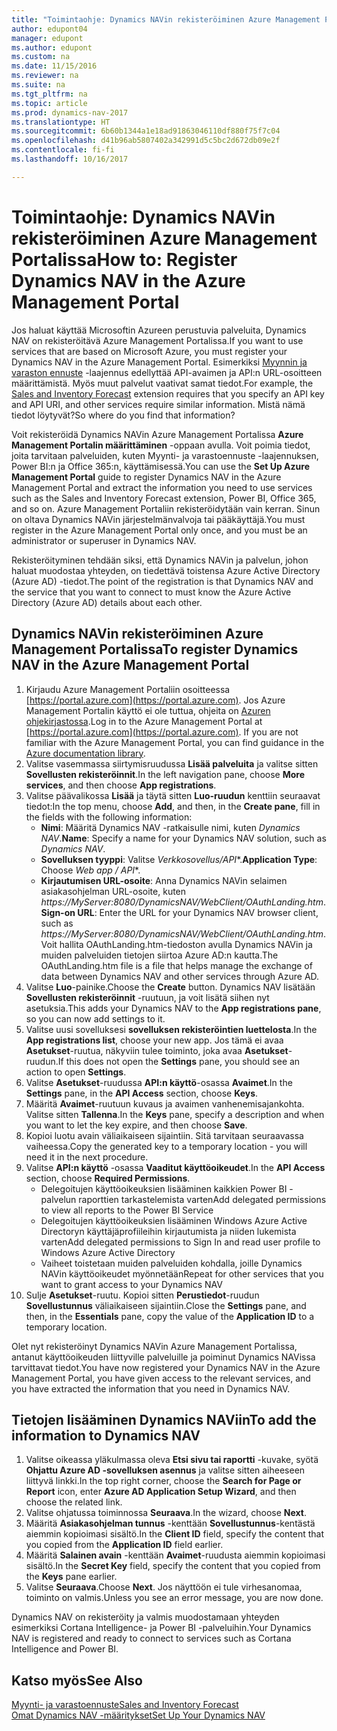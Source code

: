 ```yaml
---
title: "Toimintaohje: Dynamics NAVin rekisteröiminen Azure Management Portalissa"
author: edupont04
manager: edupont
ms.author: edupont
ms.custom: na
ms.date: 11/15/2016
ms.reviewer: na
ms.suite: na
ms.tgt_pltfrm: na
ms.topic: article
ms.prod: dynamics-nav-2017
ms.translationtype: HT
ms.sourcegitcommit: 6b60b1344a1e18ad91863046110df880f75f7c04
ms.openlocfilehash: d41b96ab5807402a342991d5c5bc2d672db09e2f
ms.contentlocale: fi-fi
ms.lasthandoff: 10/16/2017

---
```

# <a name="how-to-register-dynamics-nav-in-the-azure-management-portal"></a><span data-ttu-id="b197a-102">Toimintaohje: Dynamics NAVin rekisteröiminen Azure Management Portalissa</span><span class="sxs-lookup"><span data-stu-id="b197a-102">How to: Register Dynamics NAV in the Azure Management Portal</span></span>
<span data-ttu-id="b197a-103">Jos haluat käyttää Microsoftin Azureen perustuvia palveluita, Dynamics NAV on rekisteröitävä Azure Management Portalissa.</span><span class="sxs-lookup"><span data-stu-id="b197a-103">If you want to use services that are based on Microsoft Azure, you must register your Dynamics NAV in the Azure Management Portal.</span></span> <span data-ttu-id="b197a-104">Esimerkiksi [Myynnin ja varaston ennuste](ui-extensions-sales-forecast.md) -laajennus edellyttää API-avaimen ja API:n URL-osoitteen määrittämistä. Myös muut palvelut vaativat samat tiedot.</span><span class="sxs-lookup"><span data-stu-id="b197a-104">For example, the [Sales and Inventory Forecast](ui-extensions-sales-forecast.md) extension requires that you specify an API key and API URI, and other services require similar information.</span></span> <span data-ttu-id="b197a-105">Mistä nämä tiedot löytyvät?</span><span class="sxs-lookup"><span data-stu-id="b197a-105">So where do you find that information?</span></span>

<span data-ttu-id="b197a-106">Voit rekisteröidä Dynamics NAVin Azure Management Portalissa **Azure Management Portalin määrittäminen** -oppaan avulla. Voit poimia tiedot, joita tarvitaan palveluiden, kuten Myynti- ja varastoennuste -laajennuksen, Power BI:n ja Office 365:n, käyttämisessä.</span><span class="sxs-lookup"><span data-stu-id="b197a-106">You can use the **Set Up Azure Management Portal** guide to register Dynamics NAV in the Azure Management Portal and extract the information you need to use services such as the Sales and Inventory Forecast extension, Power BI, Office 365, and so on.</span></span> <span data-ttu-id="b197a-107">Azure Management Portaliin rekisteröidytään vain kerran. Sinun on oltava Dynamics NAVin järjestelmänvalvoja tai pääkäyttäjä.</span><span class="sxs-lookup"><span data-stu-id="b197a-107">You must register in the Azure Management Portal only once, and you must be an administrator or superuser in Dynamics NAV.</span></span>

<span data-ttu-id="b197a-108">Rekisteröityminen tehdään siksi, että Dynamics NAVin ja palvelun, johon haluat muodostaa yhteyden, on tiedettävä toistensa Azure Active Directory (Azure AD) -tiedot.</span><span class="sxs-lookup"><span data-stu-id="b197a-108">The point of the registration is that Dynamics NAV and the service that you want to connect to must know the Azure Active Directory (Azure AD) details about each other.</span></span>

## <a name="to-register-dynamics-nav-in-the-azure-management-portal"></a><span data-ttu-id="b197a-109">Dynamics NAVin rekisteröiminen Azure Management Portalissa</span><span class="sxs-lookup"><span data-stu-id="b197a-109">To register Dynamics NAV in the Azure Management Portal</span></span>
1. <span data-ttu-id="b197a-110">Kirjaudu Azure Management Portaliin osoitteessa [https://portal.azure.com](https://portal.azure.com). Jos Azure Management Portalin käyttö ei ole tuttua, ohjeita on [Azuren ohjekirjastossa](https://azure.microsoft.com/en-us/documentation/articles).</span><span class="sxs-lookup"><span data-stu-id="b197a-110">Log in to the Azure Management Portal at [https://portal.azure.com](https://portal.azure.com).  If you are not familiar with the Azure Management Portal, you can find guidance in the [Azure documentation library](https://azure.microsoft.com/en-us/documentation/articles).</span></span>
2. <span data-ttu-id="b197a-111">Valitse vasemmassa siirtymisruudussa **Lisää palveluita** ja valitse sitten **Sovellusten rekisteröinnit**.</span><span class="sxs-lookup"><span data-stu-id="b197a-111">In the left navigation pane, choose **More services**, and then choose **App registrations**.</span></span>
3. <span data-ttu-id="b197a-112">Valitse päävalikossa **Lisää** ja täytä sitten **Luo-ruudun** kenttiin seuraavat tiedot:</span><span class="sxs-lookup"><span data-stu-id="b197a-112">In the top menu, choose **Add**, and then, in the **Create pane**, fill in the fields with the following information:</span></span>
    - <span data-ttu-id="b197a-113">**Nimi**: Määritä Dynamics NAV -ratkaisulle nimi, kuten *Dynamics NAV*.</span><span class="sxs-lookup"><span data-stu-id="b197a-113">**Name**: Specify a name for your Dynamics NAV solution, such as *Dynamics NAV*.</span></span>
    - <span data-ttu-id="b197a-114">**Sovelluksen tyyppi**: Valitse **Verkkosovellus*/API**.</span><span class="sxs-lookup"><span data-stu-id="b197a-114">**Application Type**: Choose **Web app* / API**.</span></span>
    - <span data-ttu-id="b197a-115">**Kirjautumisen URL-osoite**: Anna Dynamics NAVin selaimen asiakasohjelman URL-osoite, kuten *https://MyServer:8080/DynamicsNAV/WebClient/OAuthLanding.htm*.</span><span class="sxs-lookup"><span data-stu-id="b197a-115">**Sign-on URL**: Enter the URL for your Dynamics NAV browser client, such as *https://MyServer:8080/DynamicsNAV/WebClient/OAuthLanding.htm*.</span></span>
        <span data-ttu-id="b197a-116">Voit hallita OAuthLanding.htm-tiedoston avulla Dynamics NAVin ja muiden palveluiden tietojen siirtoa Azure AD:n kautta.</span><span class="sxs-lookup"><span data-stu-id="b197a-116">The OAuthLanding.htm file is a file that helps manage the exchange of data between Dynamics NAV and other services through Azure AD.</span></span>
4. <span data-ttu-id="b197a-117">Valitse **Luo**-painike.</span><span class="sxs-lookup"><span data-stu-id="b197a-117">Choose the **Create** button.</span></span>
    <span data-ttu-id="b197a-118">Dynamics NAV lisätään **Sovellusten rekisteröinnit** -ruutuun, ja voit lisätä siihen nyt asetuksia.</span><span class="sxs-lookup"><span data-stu-id="b197a-118">This adds your Dynamics NAV to the **App registrations pane**, so you can now add settings to it.</span></span>
5. <span data-ttu-id="b197a-119">Valitse uusi sovelluksesi **sovelluksen rekisteröintien luettelosta**.</span><span class="sxs-lookup"><span data-stu-id="b197a-119">In the **App registrations list**, choose your new app.</span></span> <span data-ttu-id="b197a-120">Jos tämä ei avaa **Asetukset**-ruutua, näkyviin tulee toiminto, joka avaa **Asetukset**-ruudun.</span><span class="sxs-lookup"><span data-stu-id="b197a-120">If this does not open the **Settings** pane, you should see an action to open **Settings**.</span></span>
6. <span data-ttu-id="b197a-121">Valitse **Asetukset**-ruudussa **API:n käyttö**-osassa **Avaimet**.</span><span class="sxs-lookup"><span data-stu-id="b197a-121">In the **Settings** pane, in the **API Access** section, choose **Keys**.</span></span>
7. <span data-ttu-id="b197a-122">Määritä **Avaimet**-ruutuun kuvaus ja avaimen vanhenemisajankohta. Valitse sitten **Tallenna**.</span><span class="sxs-lookup"><span data-stu-id="b197a-122">In the **Keys** pane, specify a description and when you want to let the key expire, and then choose **Save**.</span></span>
8. <span data-ttu-id="b197a-123">Kopioi luotu avain väliaikaiseen sijaintiin. Sitä tarvitaan seuraavassa vaiheessa.</span><span class="sxs-lookup"><span data-stu-id="b197a-123">Copy the generated key to a temporary location - you will need it in the next procedure.</span></span>
9. <span data-ttu-id="b197a-124">Valitse **API:n käyttö** -osassa **Vaaditut käyttöoikeudet**.</span><span class="sxs-lookup"><span data-stu-id="b197a-124">In the **API Access** section, choose **Required Permissions**.</span></span>
    - <span data-ttu-id="b197a-125">Delegoitujen käyttöoikeuksien lisääminen kaikkien Power BI -palvelun raporttien tarkastelemista varten</span><span class="sxs-lookup"><span data-stu-id="b197a-125">Add delegated permissions to view all reports to the Power BI Service</span></span>
    - <span data-ttu-id="b197a-126">Delegoitujen käyttöoikeuksien lisääminen Windows Azure Active Directoryn käyttäjäprofiileihin kirjautumista ja niiden lukemista varten</span><span class="sxs-lookup"><span data-stu-id="b197a-126">Add delegated permissions to Sign In and read user profile to Windows Azure Active Directory</span></span>
    - <span data-ttu-id="b197a-127">Vaiheet toistetaan muiden palveluiden kohdalla, joille Dynamics NAVin käyttöoikeudet myönnetään</span><span class="sxs-lookup"><span data-stu-id="b197a-127">Repeat for other services that you want to grant access to your Dynamics NAV</span></span>
10. <span data-ttu-id="b197a-128">Sulje **Asetukset**-ruutu. Kopioi sitten **Perustiedot**-ruudun **Sovellustunnus** väliaikaiseen sijaintiin.</span><span class="sxs-lookup"><span data-stu-id="b197a-128">Close the **Settings** pane, and then, in the **Essentials** pane, copy the value of the **Application ID** to a temporary location.</span></span>

<span data-ttu-id="b197a-129">Olet nyt rekisteröinyt Dynamics NAVin Azure Management Portalissa, antanut käyttöoikeuden liittyville palveluille ja poiminut Dynamics NAVissa tarvittavat tiedot.</span><span class="sxs-lookup"><span data-stu-id="b197a-129">You have now registered your Dynamics NAV in the Azure Management Portal, you have given access to the relevant services, and you have extracted the information that you need in Dynamics NAV.</span></span>  

## <a name="to-add-the-information-to-dynamics-nav"></a><span data-ttu-id="b197a-130">Tietojen lisääminen Dynamics NAViin</span><span class="sxs-lookup"><span data-stu-id="b197a-130">To add the information to Dynamics NAV</span></span>
1. <span data-ttu-id="b197a-131">Valitse oikeassa yläkulmassa oleva **Etsi sivu tai raportti** -kuvake, syötä **Ohjattu Azure AD -sovelluksen asennus** ja valitse sitten aiheeseen liittyvä linkki.</span><span class="sxs-lookup"><span data-stu-id="b197a-131">In the top right corner, choose the **Search for Page or Report** icon, enter **Azure AD Application Setup Wizard**, and then choose the related link.</span></span>
2. <span data-ttu-id="b197a-132">Valitse ohjatussa toiminnossa **Seuraava**.</span><span class="sxs-lookup"><span data-stu-id="b197a-132">In the wizard, choose **Next**.</span></span>
3. <span data-ttu-id="b197a-133">Määritä **Asiakasohjelman tunnus** -kenttään **Sovellustunnus**-kentästä aiemmin kopioimasi sisältö.</span><span class="sxs-lookup"><span data-stu-id="b197a-133">In the **Client ID** field, specify the content that you copied from the **Application ID** field earlier.</span></span>
4. <span data-ttu-id="b197a-134">Määritä **Salainen avain** -kenttään **Avaimet**-ruudusta aiemmin kopioimasi sisältö.</span><span class="sxs-lookup"><span data-stu-id="b197a-134">In the **Secret Key** field, specify the content that you copied from the **Keys** pane earlier.</span></span>
5. <span data-ttu-id="b197a-135">Valitse **Seuraava**.</span><span class="sxs-lookup"><span data-stu-id="b197a-135">Choose **Next**.</span></span> <span data-ttu-id="b197a-136">Jos näyttöön ei tule virhesanomaa, toiminto on valmis.</span><span class="sxs-lookup"><span data-stu-id="b197a-136">Unless you see an error message, you are now done.</span></span>

<span data-ttu-id="b197a-137">Dynamics NAV on rekisteröity ja valmis muodostamaan yhteyden esimerkiksi Cortana Intelligence- ja Power BI -palveluihin.</span><span class="sxs-lookup"><span data-stu-id="b197a-137">Your Dynamics NAV is registered and ready to connect to services such as Cortana Intelligence and Power BI.</span></span>

## <a name="see-also"></a><span data-ttu-id="b197a-138">Katso myös</span><span class="sxs-lookup"><span data-stu-id="b197a-138">See Also</span></span>
[<span data-ttu-id="b197a-139">Myynti- ja varastoennuste</span><span class="sxs-lookup"><span data-stu-id="b197a-139">Sales and Inventory Forecast</span></span>](ui-extensions-sales-forecast.md)  
[<span data-ttu-id="b197a-140">Omat Dynamics NAV -määritykset</span><span class="sxs-lookup"><span data-stu-id="b197a-140">Set Up Your Dynamics NAV</span></span>](setup.md)  

